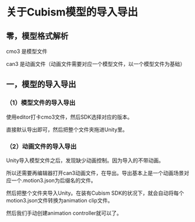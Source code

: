 # 关于Cubism模型的导入导出

## 零，模型格式解析

cmo3 是模型文件

can3 是动画文件（动画文件需要对应一个模型文件，以一个模型文件为基础）



## 一，模型的导入导出

### （1）模型文件的导入导出

使用editor打卡cmo3文件，然后SDK选择对应的版本。

直接默认导出即可，然后把整个文件夹拖进Unity里。

### （2）动画文件的导入导出

Unity导入模型文件之后，发现缺少动画控制。因为导入的不带动画。

所以还需要再编辑器打开can3动画文件，在导出。导出基本上是一个动画场景对应一个.motion3.json为后缀名的文件。

然后把整个文件夹导入Unity。在装有Cubism SDK的状况下，就会自动将每个motion3.json文件转换为animation clip文件。

然后我们手动创建animation controller就可以了。